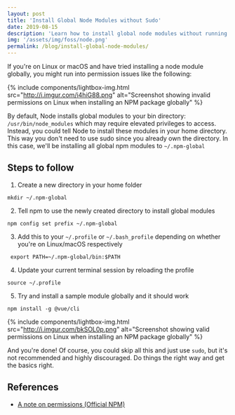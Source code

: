 ```yaml
---
layout: post
title: 'Install Global Node Modules without Sudo'
date: 2019-08-15
description: 'Learn how to install global node modules without running into permission issues (sudo)'
img: '/assets/img/foss/node.png'
permalink: /blog/install-global-node-modules/
---
```


If you're on Linux or macOS and have tried installing a node module globally, you might run into permission issues like the following:

{% include components/lightbox-img.html src="http://i.imgur.com/i4hiG88.png" alt="Screenshot showing invalid permissions on Linux when installing an NPM package globally" %}

By default, Node installs global modules to your bin directory: `/usr/bin/node_modules` which may require elevated privileges to access. Instead, you could tell Node to install these modules in your home directory. This way you don't need to use sudo since you already own the directory. In this case, we'll be installing all global npm modules to `~/.npm-global`

## Steps to follow

1. Create a new directory in your home folder

```
mkdir ~/.npm-global
```

2. Tell npm to use the newly created directory to install global modules

```
npm config set prefix ~/.npm-global
```

3. Add this to your `~/.profile` or `~/.bash_profile` depending on whether you're on Linux/macOS respectively

```
 export PATH=~/.npm-global/bin:$PATH
```

4. Update your current terminal session by reloading the profile

```
source ~/.profile
```

5. Try and install a sample module globally and it should work

```
npm install -g @vue/cli
```

{% include components/lightbox-img.html src="http://i.imgur.com/bkSOL0p.png" alt="Screenshot showing valid permissions on Linux when installing an NPM package globally" %}

And you're done! Of course, you could skip all this and just use `sudo`, but it's not recommended and highly discouraged. Do things the right way and get the basics right.

## References

- [A note on permissions (Official NPM)](http://npm.github.io/installation-setup-docs/installing/a-note-on-permissions.html)

